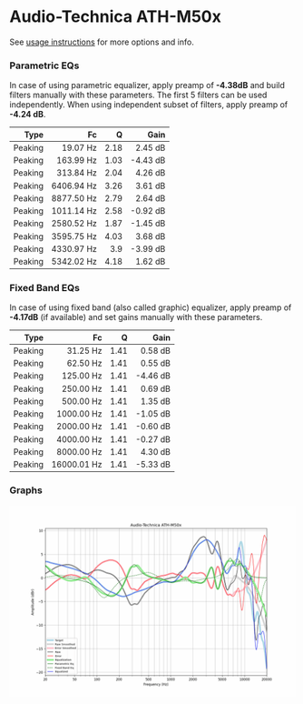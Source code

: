 # Audio-Technica ATH-M50x
See [usage instructions](https://github.com/jaakkopasanen/AutoEq#usage) for more options and info.

### Parametric EQs
In case of using parametric equalizer, apply preamp of **-4.38dB** and build filters manually
with these parameters. The first 5 filters can be used independently.
When using independent subset of filters, apply preamp of **-4.24 dB**.

| Type    | Fc         |    Q | Gain     |
|--------:|-----------:|-----:|---------:|
| Peaking | 19.07 Hz   | 2.18 | 2.45 dB  |
| Peaking | 163.99 Hz  | 1.03 | -4.43 dB |
| Peaking | 313.84 Hz  | 2.04 | 4.26 dB  |
| Peaking | 6406.94 Hz | 3.26 | 3.61 dB  |
| Peaking | 8877.50 Hz | 2.79 | 2.64 dB  |
| Peaking | 1011.14 Hz | 2.58 | -0.92 dB |
| Peaking | 2580.52 Hz | 1.87 | -1.45 dB |
| Peaking | 3595.75 Hz | 4.03 | 3.68 dB  |
| Peaking | 4330.97 Hz | 3.9  | -3.99 dB |
| Peaking | 5342.02 Hz | 4.18 | 1.62 dB  |

### Fixed Band EQs
In case of using fixed band (also called graphic) equalizer, apply preamp of **-4.17dB**
(if available) and set gains manually with these parameters.

| Type    | Fc          |    Q | Gain     |
|--------:|------------:|-----:|---------:|
| Peaking | 31.25 Hz    | 1.41 | 0.58 dB  |
| Peaking | 62.50 Hz    | 1.41 | 0.55 dB  |
| Peaking | 125.00 Hz   | 1.41 | -4.46 dB |
| Peaking | 250.00 Hz   | 1.41 | 0.69 dB  |
| Peaking | 500.00 Hz   | 1.41 | 1.35 dB  |
| Peaking | 1000.00 Hz  | 1.41 | -1.05 dB |
| Peaking | 2000.00 Hz  | 1.41 | -0.60 dB |
| Peaking | 4000.00 Hz  | 1.41 | -0.27 dB |
| Peaking | 8000.00 Hz  | 1.41 | 4.30 dB  |
| Peaking | 16000.01 Hz | 1.41 | -5.33 dB |

### Graphs
![](./Audio-Technica%20ATH-M50x.png)